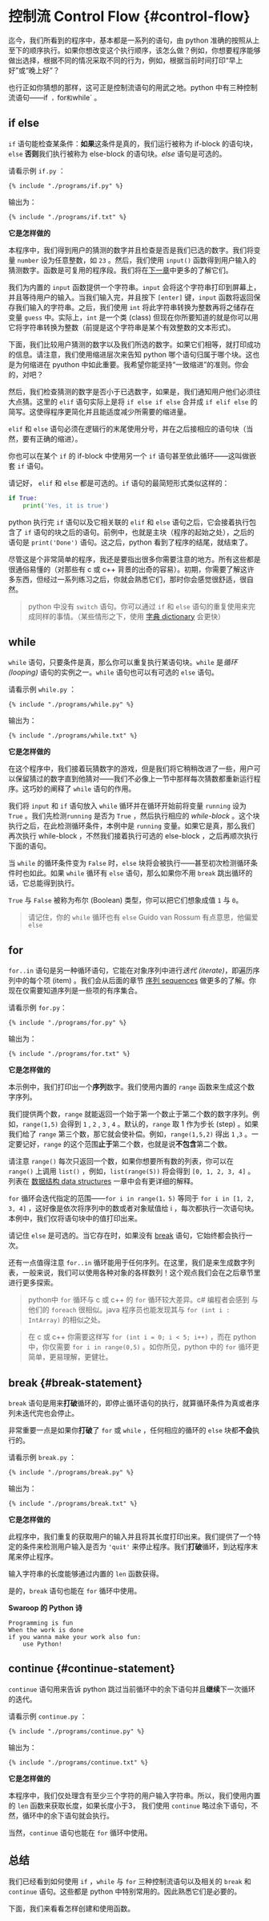 # 控制流 Control Flow {#control-flow}

迄今，我们所看到的程序中，基本都是一系列的语句，由 python 准确的按照从上至下的顺序执行。如果你想改变这个执行顺序，该怎么做？例如，你想要程序能够做出选择，根据不同的情况采取不同的行为，例如，根据当前时间打印“早上好”或“晚上好”？

也行正如你猜想的那样，这可正是控制流语句的用武之地。python 中有三种控制流语句——if` ，`for` 和 `while` 。

## if else

`if` 语句能检查某条件：**如果**这条件是真的，我们运行被称为 if-block 的语句块，`else` **否则**我们执行被称为 else-block 的语句块。*else* 语句是可选的。

请看示例 `if.py` ：

<!-- 在代码块中的标签并未展开 https://github.com/GitbookIO/gitbook/issues/707 -->
<pre><code class="lang-python">{% include "./programs/if.py" %}</code></pre>

输出为：

<pre><code>{% include "./programs/if.txt" %}</code></pre>

**它是怎样做的**

本程序中，我们得到用户的猜测的数字并且检查是否是我们已选的数字。我们将变量 `number` 设为任意整数，如 `23` 。然后，我们使用 `input()` 函数得到用户输入的猜测数字。函数是可复用的程序段。我们将在[下一章](./functions.md#functions)中更多的了解它们。

我们为内置的 `input` 函数提供一个字符串。`input` 会将这个字符串打印到屏幕上，并且等待用户的输入。当我们输入完，并且按下 `[enter]` 键，`input` 函数将返回保存我们输入的字符串。之后，我们使用 `int` 将此字符串转换为整数再将之储存在变量 `guess` 中。实际上，`int` 是一个类 (class) 但现在你所要知道的就是你可以用它将字符串转换为整数（前提是这个字符串是某个有效整数的文本形式)。

下面，我们比较用户猜测的数字以及我们所选的数字。如果它们相等，就打印成功的信息。请注意，我们使用缩进层次来告知 python 哪个语句归属于哪个块。这也是为何缩进在 pyuthon 中如此重要。我希望你能坚持“一致缩进”的准则。你会的，对吧？

然后，我们检查猜测的数字是否小于已选数字，如果是，我们通知用户他们必须往大点猜。这里的 `elif` 语句实际上是将 `if else if else` 合并成 `if elif else` 的简写。这使得程序更简化并且能适度减少所需要的缩进量。

`elif` 和 `else` 语句必须在逻辑行的末尾使用分号，并在之后接相应的语句块（当然，要有正确的缩进）。

你也可以在某个 `if` 的 if-block 中使用另一个 `if` 语句甚至依此循环——这叫做嵌套 `if` 语句。

请记好， `elif` 和 `else` 都是可选的。`if` 语句的最简短形式类似这样的：

```python
if True:
    print('Yes, it is true')
```

python 执行完 `if` 语句以及它相关联的 `elif` 和 `else` 语句之后，它会接着执行包含了 `if` 语句的块之后的语句。前例中，也就是主块（程序的起始之处），之后的语句是 `print('Done')` 语句。这之后，python 看到了程序的结尾，就结束了。

尽管这是个非常简单的程序，我还是要指出很多你需要注意的地方。所有这些都是很通俗易懂的（对那些有 c 或 c++ 背景的出奇的容易）。初期，你需要了解这许多东西，但经过一系列练习之后，你就会熟悉它们，那时你会感觉很舒适，很自然。

> python 中没有 `switch` 语句。你可以通过 `if` 和 `else` 语句的重复使用来完成同样的事情。（某些情形之下，使用 [字典 dictionary](./data_structures.md#dictionary) 会更快）

## while

`while` 语句，只要条件是真，那么你可以重复执行某语句块。`while` 是*循环 (looping)* 语句的实例之一。`while` 语句也可以有可选的 `else` 语句。

请看示例 `while.py` ：

<pre><code class="lang-python">{% include "./programs/while.py" %}</code></pre>

输出为：

<pre><code>{% include "./programs/while.txt" %}</code></pre>

**它是怎样做的**

在这个程序中，我们接着玩猜数字的游戏，但是我们将它稍稍改进了一些，用户可以保留猜过的数字直到他猜对——我们不必像上一节中那样每次猜数都重新运行程序。这巧妙的阐释了 `while` 语句的作用。

我们将 `input` 和 `if` 语句放入 `while` 循环并在循环开始前将变量 `running` 设为 `True` 。我们先检测`running` 是否为 `True` ，然后执行相应的 *while-block* 。这个块执行之后，在此检测循环条件，本例中是 `running` 变量。如果它是真，那么我们再次执行 while-block ，不然我们接着执行可选的 else-block ，之后再顺次执行下面的语句。

当 `while` 的循环条件变为 `False` 时，`else` 块将会被执行——甚至初次检测循环条件时也如此。如果 `while` 循环有 `else` 语句，那么如果你不用 `break` 跳出循环的话，它总能得到执行。

`True` 与 `False` 被称为布尔 (Boolean) 类型，你可以把它们想象成值 `1` 与 `0`。

> 请记住，你的 `while` 循环也有 `else`
> Guido van Rossum 有点意思，他偏爱 `else`

## for

`for..in` 语句是另一种循环语句，它能在对象序列中进行*迭代 (iterate)*，即遍历序列中的每个项 (item) 。我们会从后面的章节 [序列 sequences](./data_structures.md#sequence) 做更多的了解。你现在仅需要知道序列是一些项的有序集合。

请看示例 `for.py`：

<pre><code class="lang-python">{% include "./programs/for.py" %}</code></pre>

输出为：

<pre><code>{% include "./programs/for.txt" %}</code></pre>

**它是怎样做的**

本示例中，我们打印出一个**序列**数字。我们使用内置的 `range` 函数来生成这个数字序列。

我们提供两个数，`range` 就能返回一个始于第一个数止于第二个数的数字序列。例如，`range(1,5)` 会得到 `1` , `2` , `3` , `4` 。默认的，`range` 取 1 作为步长 (step) 。如果我们给了 `range` 第三个数，那它就会使补偿。例如，`range(1,5,2)` 得出 `1` ,`3` 。一定要记好，`range` 的这个范围**止于**第二个数，也就是说**不包含**第二个数。

请注意 `range()` 每次只返回一个数，如果你想要所有数的列表，你可以在 `range()` 上调用 `list()` ，例如，`list(range(5))` 将会得到 `[0, 1, 2, 3, 4]` 。列表在 [数据结构 data structures](./data_structures.md#data-structures) 一章中会有更详细的解释。
 
`for` 循环会迭代指定的范围——`for i in range(1，5)` 等同于 `for i in [1, 2, 3, 4]` ，这好像是依次将序列中的数或者对象赋值给 i ，每次都执行一次语句块。本例中，我们仅将语句块中的值打印出来。

请记住 `else` 是可选的。当它存在时，如果没有 [break](#break-statement) 语句，它始终都会执行一次。

还有一点值得注意 `for..in` 循环能用于任何序列。在这里，我们是来生成数字列表，一般来说，我们可以使用各种对象的各样数列！这个观点我们会在之后章节里进行更多探索。

> python中 `for` 循环与 c 或 c++ 的 `for` 循环较大差异。c# 编程者会感到 与他们的 `foreach` 很相似。java 程序员也能发现其与 `for (int i : IntArray)` 的相似之处。

> 在 c 或 c++ 你需要这样写 `for (int i = 0; i < 5; i++)` ，而在 python 中，你仅需要  `for i in range(0,5)` 。如你所见，python 中的 `for` 循环更简单，更易理解，更健壮。

## break {#break-statement}

`break` 语句是用来**打破**循环的，即停止循环语句的执行，就算循环条件为真或者序列未迭代完也会停止。

非常重要一点是如果你**打破**了 `for` 或 `while` ，任何相应的循环的 `else` 块都**不会**执行的。

请看示例 `break.py` ：

<pre><code class="lang-python">{% include "./programs/break.py" %}</code></pre>

输出为：

<pre><code>{% include "./programs/break.txt" %}</code></pre>

**它是怎样做的**

此程序中，我们重复的获取用户的输入并且将其长度打印出来。我们提供了一个特定的条件来检测用户输入是否为 `'quit'` 来停止程序。我们**打破**循环，到达程序末尾来停止程序。

输入字符串的长度能够通过内置的 `len` 函数获得。

是的，`break` 语句也能在 `for` 循环中使用。

**Swaroop 的 Python 诗**

```
Programming is fun
When the work is done
if you wanna make your work also fun:
    use Python!
```

## continue {#continue-statement}

`continue` 语句用来告诉 python 跳过当前循环中的余下语句并且**继续**下一次循环的迭代。

请看示例 `continue.py` ：

<pre><code class="lang-python">{% include "./programs/continue.py" %}</code></pre>

输出为：

<pre><code>{% include "./programs/continue.txt" %}</code></pre>

**它是怎样做的**

本程序中，我们仅处理含有至少三个字符的用户输入字符串。所以，我们使用内置的 `len` 函数来获取长度，如果长度小于3， 我们使用 `continue` 略过余下语句，不然，循环中的余下语句就会执行。

当然，`continue` 语句也能在 `for` 循环中使用。

## 总结

我们已经看到如何使用 `if` ，`while` 与 `for` 三种控制流语句以及相关的 `break` 和 `continue` 语句。这些都是 python 中特别常用的。因此熟悉它们是必要的。

下面，我们来看看怎样创建和使用函数。